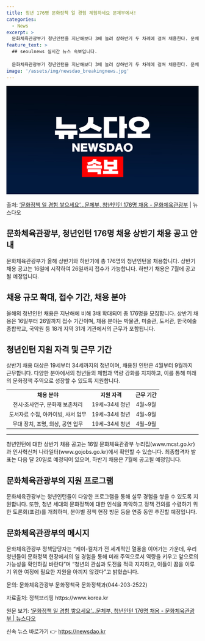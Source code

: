 ```yaml
---
title: 청년 176명 문화정책 일 경험 체험하세요 문체부에서!
categories:
  - News
excerpt: >
  문화체육관광부가 청년인턴을 지난해보다 3배 늘려 상하반기 두 차례에 걸쳐 채용한다. 문체부는 문체부 본부와 …
feature_text: >
  ## seoulnews 실시간 뉴스 속보입니다.

  문화체육관광부가 청년인턴을 지난해보다 3배 늘려 상하반기 두 차례에 걸쳐 채용한다. 문체부는 문체부 본부와 …
image: '/assets/img/newsdao_breakingnews.jpg'
---
```


![뉴스다오 속보](/assets/img/newsdao_breakingnews.jpg)

<p>출처: <a href="https://newsdao.kr/3161" rel="dofollow">‘문화정책 일 경험 쌓으세요’…문체부, 청년인턴 176명 채용 - 문화체육관광부</a> | 뉴스다오</p>

<h2>문화체육관광부, 청년인턴 176명 채용 상반기 채용 공고 안내</h2>
<p data-ke-size="size16">문화체육관광부가 올해 상반기와 하반기에 총 176명의 청년인턴을 채용합니다. 상반기 채용 공고는 16일에 시작하여 26일까지 접수가 가능합니다. 하반기 채용은 7월에 공고될 예정입니다.</p>
<h2 data-ke-size="size26">채용 규모 확대, 접수 기간, 채용 분야</h2>
<p data-ke-size="size16">올해의 청년인턴 채용은 지난해에 비해 3배 확대되어 총 176명을 모집합니다. 상반기 채용은 16일부터 26일까지 접수 기간이며, 채용 분야는 박물관, 미술관, 도서관, 한국예술종합학교, 국악원 등 18개 지역 31개 기관에서의 근무가 포함됩니다.</p>
<h2 data-ke-size="size26">청년인턴 지원 자격 및 근무 기간</h2>
<p data-ke-size="size16">상반기 채용 대상은 19세부터 34세까지의 청년이며, 채용된 인턴은 4월부터 9월까지 근무합니다. 다양한 분야에서의 청년들의 체험과 역량 강화를 지지하고, 이를 통해 미래의 문화정책 주역으로 성장할 수 있도록 지원합니다.</p>
<table>
	<tr>
    	<td style="text-align: center; height: 17px;"><b>채용 분야</b></td>
    	<td style="text-align: center; height: 17px;"><b>지원 자격</b></td>
    	<td style="text-align: center; height: 17px;"><b>근무 기간</b></td>
  	</tr>
	<tr>
    	<td style="text-align: center; height: 17px;">전시·조사연구, 문화재 보존처리</td>
    	<td style="text-align: center; height: 17px;">19세~34세 청년</td>
    	<td style="text-align: center; height: 17px;">4월~9월</td>
  	</tr>
	<tr>
    	<td style="text-align: center; height: 17px;">도서자료 수집, 아카이빙, 사서 업무</td>
    	<td style="text-align: center; height: 17px;">19세~34세 청년</td>
    	<td style="text-align: center; height: 17px;">4월~9월</td>
  	</tr>
	<tr>
    	<td style="text-align: center; height: 17px;">무대 장치, 조명, 의상, 공연 업무</td>
    	<td style="text-align: center; height: 17px;">19세~34세 청년</td>
    	<td style="text-align: center; height: 17px;">4월~9월</td>
  	</tr>
</table>
<hr>
<p data-ke-size="size16">청년인턴에 대한 상반기 채용 공고는 16일 문화체육관광부 누리집(www.mcst.go.kr)과 인사혁신처 나라일터(www.gojobs.go.kr)에서 확인할 수 있습니다. 최종합격자 발표는 다음 달 20일로 예정되어 있으며, 하반기 채용은 7월에 공고될 예정입니다.</p>
<h2 data-ke-size="size26">문화체육관광부의 지원 프로그램</h2>
<p data-ke-size="size16">문화체육관광부는 청년인턴들이 다양한 프로그램을 통해 실무 경험을 쌓을 수 있도록 지원합니다. 또한, 청년 세대의 문화정책에 대한 인식을 파악하고 정책 건의를 수렴하기 위한 토론회(포럼)를 개최하며, 분야별 정책 현장 방문 등을 연중 동안 추진할 예정입니다.</p>
<h2 data-ke-size="size26">문화체육관광부의 메시지</h2>
<p data-ke-size="size16">문화체육관광부 정책담당자는 “케이-컬처가 전 세계적인 열풍을 이어가는 가운데, 우리 청년들이 문화정책 현장에서의 일 경험을 통해 미래 주역으로서 역량을 키우고 앞으로의 가능성을 확인하길 바란다”며 “청년의 관심과 도전을 적극 지지하고, 이들이 꿈을 이루기 위한 여정에 필요한 지원을 아끼지 않겠다”고 밝혔습니다.</p>
<p data-ke-size="size16">문의: 문화체육관광부 문화정책국 문화정책과(044-203-2522)</p>
<p data-ke-size="size16">자료출처: 정책브리핑 https://www.korea.kr</p>
<p data-ke-size="size16">원문 보기: <a href="https://newsdao.kr/3161">‘문화정책 일 경험 쌓으세요’…문체부, 청년인턴 176명 채용 - 문화체육관광부 | 뉴스다오</a></p> 

신속 뉴스 바로가기 👉 <a href="https://newsdao.kr" rel="dofollow">https://newsdao.kr</a>



